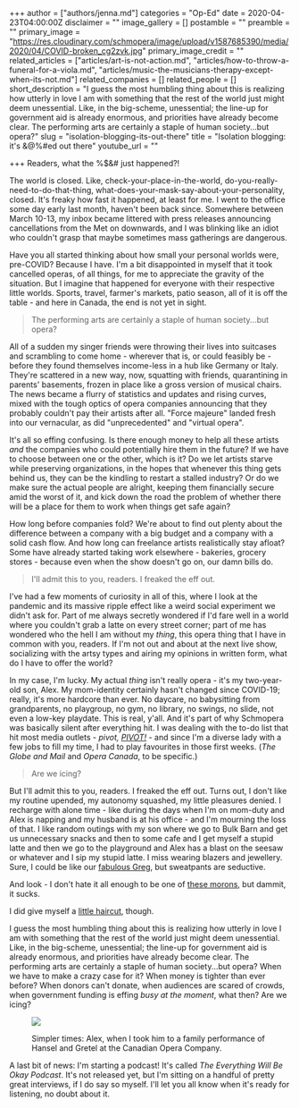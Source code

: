 +++
author = ["authors/jenna.md"]
categories = "Op-Ed"
date = 2020-04-23T04:00:00Z
disclaimer = ""
image_gallery = []
postamble = ""
preamble = ""
primary_image = "https://res.cloudinary.com/schmopera/image/upload/v1587685390/media/2020/04/COVID-broken_cg2zvk.jpg"
primary_image_credit = ""
related_articles = ["articles/art-is-not-action.md", "articles/how-to-throw-a-funeral-for-a-viola.md", "articles/music-the-musicians-therapy-except-when-its-not.md"]
related_companies = []
related_people = []
short_description = "I guess the most humbling thing about this is realizing how utterly in love I am with something that the rest of the world just might deem unessential. Like, in the big-scheme, unessential; the line-up for government aid is already enormous, and priorities have already become clear. The performing arts are certainly a staple of human society...but opera?"
slug = "isolation-blogging-its-out-there"
title = "Isolation blogging: it's &@%#ed out there"
youtube_url = ""

+++
Readers, what the %$&# just happened?!

The world is closed. Like, check-your-place-in-the-world, do-you-really-need-to-do-that-thing, what-does-your-mask-say-about-your-personality, closed. It's freaky how fast it happened, at least for me. I went to the office some day early last month, haven't been back since. Somewhere between March 10-13, my inbox became littered with press releases announcing cancellations from the Met on downwards, and I was blinking like an idiot who couldn't grasp that maybe sometimes mass gatherings are dangerous.

Have you all started thinking about how small your personal worlds were, pre-COVID? Because I have. I'm a bit disappointed in myself that it took cancelled operas, of all things, for me to appreciate the gravity of the situation. But I imagine that happened for everyone with their respective little worlds. Sports, travel, farmer's markets, patio season, all of it is off the table - and here in Canada, the end is not yet in sight.

> The performing arts are certainly a staple of human society...but opera? 

All of a sudden my singer friends were throwing their lives into suitcases and scrambling to come home - wherever that is, or could feasibly be - before they found themselves income-less in a hub like Germany or Italy. They're scattered in a new way, now, squatting with friends, quarantining in parents' basements, frozen in place like a gross version of musical chairs. The news became a flurry of statistics and updates and rising curves, mixed with the tough optics of opera companies announcing that they probably couldn't pay their artists after all. "Force majeure" landed fresh into our vernacular, as did "unprecedented" and "virtual opera".

It's all so effing confusing. Is there enough money to help all these artists _and_ the companies who could potentially hire them in the future? If we have to choose between one or the other, which is it? Do we let artists starve while preserving organizations, in the hopes that whenever this thing gets behind us, they can be the kindling to restart a stalled industry? Or do we make sure the actual people are alright, keeping them financially secure amid the worst of it, and kick down the road the problem of whether there will be a place for them to work when things get safe again?

How long before companies fold? We're about to find out plenty about the difference between a company with a big budget and a company with a solid cash flow. And how long can freelance artists realistically stay afloat? Some have already started taking work elsewhere - bakeries, grocery stores - because even when the show doesn't go on, our damn bills do.

> I'll admit this to you, readers. I freaked the eff out.

I've had a few moments of curiosity in all of this, where I look at the pandemic and its massive ripple effect like a weird social experiment we didn't ask for. Part of me always secretly wondered if I'd fare well in a world where you couldn't grab a latte on every street corner; part of me has wondered who the hell I am without my _thing_, this opera thing that I have in common with you, readers. If I'm not out and about at the next live show, socializing with the artsy types and airing my opinions in written form, what do I have to offer the world?

In my case, I'm lucky. My actual _thing_ isn't really opera - it's my two-year-old son, Alex. My mom-identity certainly hasn't changed since COVID-19; really, it's more hardcore than ever. No daycare, no babysitting from grandparents, no playgroup, no gym, no library, no swings, no slide, not even a low-key playdate. This is real, y'all. And it's part of why Schmopera was basically silent after everything hit. I was dealing with the to-do list that hit most media outlets - _pivot,_ [_PIVOT!_](https://www.youtube.com/watch?v=n67RYI_0sc0) - and since I'm a diverse lady with a few jobs to fill my time, I had to play favourites in those first weeks. (_The Globe and Mail_ and _Opera Canada_, to be specific.)

> Are we icing?

But I'll admit this to you, readers. I freaked the eff out. Turns out, I don't like my routine upended, my autonomy squashed, my little pleasures denied. I recharge with alone time - like during the days when I'm on mom-duty and Alex is napping and my husband is at his office - and I'm mourning the loss of that. I like random outings with my son where we go to Bulk Barn and get us unnecessary snacks and then to some cafe and I get myself a stupid latte and then we go to the playground and Alex has a blast on the seesaw or whatever and I sip my stupid latte. I miss wearing blazers and jewellery. Sure, I could be like our [fabulous Greg](https://www.instagram.com/giggyhertz/), but sweatpants are seductive. 

And look - I don't hate it all enough to be one of [these morons](https://www.washingtonpost.com/nation/2020/04/16/michigan-whitmer-conservatives-protest/), but dammit, it sucks. 

I did give myself a [little haircut](https://www.facebook.com/photo?fbid=10105002575725521&set=a.10100852997658231), though.

I guess the most humbling thing about this is realizing how utterly in love I am with something that the rest of the world just might deem unessential. Like, in the big-scheme, unessential; the line-up for government aid is already enormous, and priorities have already become clear. The performing arts are certainly a staple of human society...but opera? When we have to make a crazy case for it? When money is tighter than ever before? When donors can't donate, when audiences are scared of crowds, when government funding is effing _busy at the moment_, what then? Are we icing?

<figure data-type="image">

![](https://res.cloudinary.com/schmopera/image/upload/v1587686039/media/2020/04/AlexatH_G_s87vhr.jpg)

<figcaption>Simpler times: Alex, when I took him to a family performance of Hansel and Gretel at the Canadian Opera Company.</figcaption>

</figure>

A last bit of news: I'm starting a podcast! It's called _The Everything Will Be Okay Podcast_. It's not released yet, but I'm sitting on a handful of pretty great interviews, if I do say so myself. I'll let you all know when it's ready for listening, no doubt about it.
